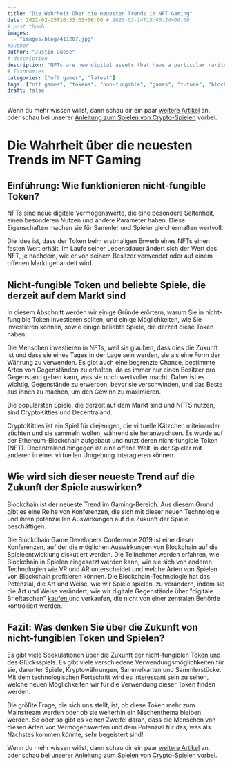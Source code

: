 ```yaml
---
title: "Die Wahrheit über die neuesten Trends im NFT Gaming"
date: 2022-02-25T16:33:03+06:00 # 2020-03-14T15:40:24+06:00
# post thumb
images:
  - "images/blog/411207.jpg"
#author
author: "Justin Guese"
# description
description: "NFTs are new digital assets that have a particular rarity, utility, and other parameters. These properties make them valuable to collectors and gamers alike."
# Taxonomies
categories: ["nft games", "latest"]
tags: ["nft games", "tokens", "non-fungible", "games", "future", "blockchain", "##"]
draft: false
---
```



Wenn du mehr wissen willst, dann schau dir ein paar [weitere Artikel](/blog/) an, oder schau bei unserer [Anleitung zum Spielen von Crypto-Spielen](/services/how-do-i-get-started/) vorbei.

# Die Wahrheit über die neuesten Trends im NFT Gaming

## Einführung: Wie funktionieren nicht-fungible Token?

NFTs sind neue digitale Vermögenswerte, die eine besondere Seltenheit, einen besonderen Nutzen und andere Parameter haben. Diese Eigenschaften machen sie für Sammler und Spieler gleichermaßen wertvoll.

Die Idee ist, dass der Token beim erstmaligen Erwerb eines NFTs einen festen Wert erhält. Im Laufe seiner Lebensdauer ändert sich der Wert des NFT, je nachdem, wie er von seinem Besitzer verwendet oder auf einem offenen Markt gehandelt wird.

## Nicht-fungible Token und beliebte Spiele, die derzeit auf dem Markt sind 

In diesem Abschnitt werden wir einige Gründe erörtern, warum Sie in nicht-fungible Token investieren sollten, und einige Möglichkeiten, wie Sie investieren können, sowie einige beliebte Spiele, die derzeit diese Token haben. 

Die Menschen investieren in NFTs, weil sie glauben, dass dies die Zukunft ist und dass sie eines Tages in der Lage sein werden, sie als eine Form der Währung zu verwenden. Es gibt auch eine begrenzte Chance, bestimmte Arten von Gegenständen zu erhalten, da es immer nur einen Besitzer pro Gegenstand geben kann, was sie noch wertvoller macht. Daher ist es wichtig, Gegenstände zu erwerben, bevor sie verschwinden, und das Beste aus ihnen zu machen, um den Gewinn zu maximieren.

Die populärsten Spiele, die derzeit auf dem Markt sind und NFTS nutzen, sind CryptoKitties und Decentraland.

CryptoKitties ist ein Spiel für diejenigen, die virtuelle Kätzchen miteinander züchten und sie sammeln wollen, während sie heranwachsen. Es wurde auf der Ethereum-Blockchain aufgebaut und nutzt deren nicht-fungible Token (NFT). Decentraland hingegen ist eine offene Welt, in der Spieler mit anderen in einer virtuellen Umgebung interagieren können. 

## Wie wird sich dieser neueste Trend auf die Zukunft der Spiele auswirken?

Blockchain ist der neueste Trend im Gaming-Bereich. Aus diesem Grund gibt es eine Reihe von Konferenzen, die sich mit dieser neuen Technologie und ihren potenziellen Auswirkungen auf die Zukunft der Spiele beschäftigen.

Die Blockchain Game Developers Conference 2019 ist eine dieser Konferenzen, auf der die möglichen Auswirkungen von Blockchain auf die Spieleentwicklung diskutiert werden. Die Teilnehmer werden erfahren, wie Blockchain in Spielen eingesetzt werden kann, wie sie sich von anderen Technologien wie VR und AR unterscheidet und welche Arten von Spielen von Blockchain profitieren können. Die Blockchain-Technologie hat das Potenzial, die Art und Weise, wie wir Spiele spielen, zu verändern, indem sie die Art und Weise verändert, wie wir digitale Gegenstände über "digitale Brieftaschen" [ kaufen ](https://accounts.binance.com/en/register?ref=37092355) und verkaufen, die nicht von einer zentralen Behörde kontrolliert werden.

## Fazit: Was denken Sie über die Zukunft von nicht-fungiblen Token und Spielen?

Es gibt viele Spekulationen über die Zukunft der nicht-fungiblen Token und des Glücksspiels. Es gibt viele verschiedene Verwendungsmöglichkeiten für sie, darunter Spiele, Kryptowährungen, Sammelkarten und Sammlerstücke. Mit dem technologischen Fortschritt wird es interessant sein zu sehen, welche neuen Möglichkeiten wir für die Verwendung dieser Token finden werden.

Die größte Frage, die sich uns stellt, ist, ob diese Token mehr zum Mainstream werden oder ob sie weiterhin ein Nischenthema bleiben werden. So oder so gibt es keinen Zweifel daran, dass die Menschen von diesen Arten von Vermögenswerten und dem Potenzial für das, was als Nächstes kommen könnte, sehr begeistert sind!

Wenn du mehr wissen willst, dann schau dir ein paar [weitere Artikel](/blog/) an, oder schau bei unserer [Anleitung zum Spielen von Crypto-Spielen](/services/how-do-i-get-started/) vorbei.

